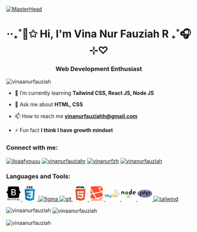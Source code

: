 [![MasterHead](https://gifs.eco.br/wp-content/uploads/2022/06/gifs-de-anime-lofi-9.gif)](https://gifs.eco.br/wp-content/uploads/2022/06/gifs-de-anime-lofi-9.gif)
<h1 align="center">‧‧₊˚🎀✩ Hi, I'm Vina Nur Fauziah R  ₊˚🎧⊹♡</h1>
<h3 align="center">Web Development Enthusiast</h3>
<!-- <p align="left">
  <img src="https://images-wixmp-ed30a86b8c4ca887773594c2.wixmp.com/f/70834e96-067e-42b9-8c26-8fe104d3fbaa/ddqfoeh-9331d13b-c37b-44ab-8281-d185a50e9b5e.gif?token=eyJ0eXAiOiJKV1QiLCJhbGciOiJIUzI1NiJ9.eyJzdWIiOiJ1cm46YXBwOjdlMGQxODg5ODIyNjQzNzNhNWYwZDQxNWVhMGQyNmUwIiwiaXNzIjoidXJuOmFwcDo3ZTBkMTg4OTgyMjY0MzczYTVmMGQ0MTVlYTBkMjZlMCIsIm9iaiI6W1t7InBhdGgiOiJcL2ZcLzcwODM0ZTk2LTA2N2UtNDJiOS04YzI2LThmZTEwNGQzZmJhYVwvZGRxZm9laC05MzMxZDEzYi1jMzdiLTQ0YWItODI4MS1kMTg1YTUwZTliNWUuZ2lmIn1dXSwiYXVkIjpbInVybjpzZXJ2aWNlOmZpbGUuZG93bmxvYWQiXX0.xAbPft5YAcLPOtEqmXjfBzxyKr0YREJgeO9WSnnQbeU" alt="Your alt text" width="400" align="right">
</p>
 -->
<p align="left"> <img src="https://komarev.com/ghpvc/?username=vinaanurfauziah&label=Profile%20views&color=0e75b6&style=flat" alt="vinaanurfauziah" /> </p>

- 🌱 I’m currently learning **Tailwind CSS, React JS, Node JS**

- 💬 Ask me about **HTML, CSS**

- 📫 How to reach me **vinanurfauziahh@gmail.com**

- ⚡ Fun fact **I think I have growth mindset**

<h3 align="left">Connect with me:</h3>
<p align="left">
<a href="https://twitter.com/iloaafyouuu" target="blank"><img align="center" src="https://raw.githubusercontent.com/rahuldkjain/github-profile-readme-generator/master/src/images/icons/Social/twitter.svg" alt="iloaafyouuu" height="30" width="40" /></a>
<a href="https://linkedin.com/in/vinanurfauziahr" target="blank"><img align="center" src="https://raw.githubusercontent.com/rahuldkjain/github-profile-readme-generator/master/src/images/icons/Social/linked-in-alt.svg" alt="vinanurfauziahr" height="30" width="40" /></a>
<a href="https://instagram.com/vinanurfzh" target="blank"><img align="center" src="https://raw.githubusercontent.com/rahuldkjain/github-profile-readme-generator/master/src/images/icons/Social/instagram.svg" alt="vinanurfzh" height="30" width="40" /></a>
<a href="https://dribbble.com/vinanurfauziah" target="blank"><img align="center" src="https://raw.githubusercontent.com/rahuldkjain/github-profile-readme-generator/master/src/images/icons/Social/dribbble.svg" alt="vinanurfauziah" height="30" width="40" /></a>
</p>

<h3 align="left">Languages and Tools:</h3>
<p align="left"> <a href="https://getbootstrap.com" target="_blank" rel="noreferrer"> <img src="https://raw.githubusercontent.com/devicons/devicon/master/icons/bootstrap/bootstrap-plain-wordmark.svg" alt="bootstrap" width="40" height="40"/> </a> <a href="https://www.w3schools.com/css/" target="_blank" rel="noreferrer"> <img src="https://raw.githubusercontent.com/devicons/devicon/master/icons/css3/css3-original-wordmark.svg" alt="css3" width="40" height="40"/> </a> <a href="https://www.figma.com/" target="_blank" rel="noreferrer"> <img src="https://www.vectorlogo.zone/logos/figma/figma-icon.svg" alt="figma" width="40" height="40"/> </a> <a href="https://git-scm.com/" target="_blank" rel="noreferrer"> <img src="https://www.vectorlogo.zone/logos/git-scm/git-scm-icon.svg" alt="git" width="40" height="40"/> </a> <a href="https://www.w3.org/html/" target="_blank" rel="noreferrer"> <img src="https://raw.githubusercontent.com/devicons/devicon/master/icons/html5/html5-original-wordmark.svg" alt="html5" width="40" height="40"/> </a> <a href="https://laravel.com/" target="_blank" rel="noreferrer"> <img src="https://raw.githubusercontent.com/devicons/devicon/master/icons/laravel/laravel-plain-wordmark.svg" alt="laravel" width="40" height="40"/> </a> <a href="https://www.mysql.com/" target="_blank" rel="noreferrer"> <img src="https://raw.githubusercontent.com/devicons/devicon/master/icons/mysql/mysql-original-wordmark.svg" alt="mysql" width="40" height="40"/> </a> <a href="https://nodejs.org" target="_blank" rel="noreferrer"> <img src="https://raw.githubusercontent.com/devicons/devicon/master/icons/nodejs/nodejs-original-wordmark.svg" alt="nodejs" width="40" height="40"/> </a> <a href="https://www.php.net" target="_blank" rel="noreferrer"> <img src="https://raw.githubusercontent.com/devicons/devicon/master/icons/php/php-original.svg" alt="php" width="40" height="40"/> </a> <a href="https://tailwindcss.com/" target="_blank" rel="noreferrer"> <img src="https://www.vectorlogo.zone/logos/tailwindcss/tailwindcss-icon.svg" alt="tailwind" width="40" height="40"/> </a> </p>

<p><img align="left" src="https://github-readme-stats.vercel.app/api/top-langs?username=vinaanurfauziah&show_icons=true&locale=en&layout=compact" alt="vinaanurfauziah" /></p>

<p>&nbsp;<img align="center" src="https://github-readme-stats.vercel.app/api?username=vinaanurfauziah&show_icons=true&locale=en" alt="vinaanurfauziah" /></p>

<p><img align="center" src="https://github-readme-streak-stats.herokuapp.com/?user=vinaanurfauziah&" alt="vinaanurfauziah" /></p>
